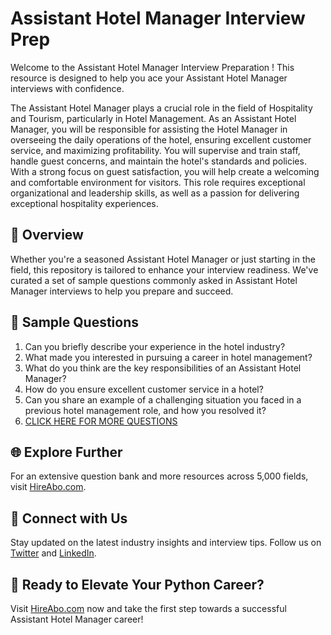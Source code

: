 # Assistant Hotel Manager Interview Prep

Welcome to the Assistant Hotel Manager Interview Preparation ! This resource is designed to help you ace your Assistant Hotel Manager interviews with confidence.

The Assistant Hotel Manager plays a crucial role in the field of Hospitality and Tourism, particularly in Hotel Management. As an Assistant Hotel Manager, you will be responsible for assisting the Hotel Manager in overseeing the daily operations of the hotel, ensuring excellent customer service, and maximizing profitability. You will supervise and train staff, handle guest concerns, and maintain the hotel's standards and policies. With a strong focus on guest satisfaction, you will help create a welcoming and comfortable environment for visitors. This role requires exceptional organizational and leadership skills, as well as a passion for delivering exceptional hospitality experiences.

## 🚀 Overview

Whether you're a seasoned Assistant Hotel Manager or just starting in the field, this repository is tailored to enhance your interview readiness. We've curated a set of sample questions commonly asked in Assistant Hotel Manager interviews to help you prepare and succeed.

## 📝 Sample Questions

1. Can you briefly describe your experience in the hotel industry?
2. What made you interested in pursuing a career in hotel management?
3. What do you think are the key responsibilities of an Assistant Hotel Manager?
4. How do you ensure excellent customer service in a hotel?
5. Can you share an example of a challenging situation you faced in a previous hotel management role, and how you resolved it?
6. [CLICK HERE FOR MORE QUESTIONS](https://hireabo.com/job/11_0_15/Assistant%20Hotel%20Manager)

## 🌐 Explore Further

For an extensive question bank and more resources across 5,000 fields, visit [HireAbo.com](https://www.hireabo.com).

## 📱 Connect with Us

Stay updated on the latest industry insights and interview tips. Follow us on [Twitter](https://twitter.com/hireabo) and [LinkedIn](https://www.linkedin.com/in/hire-abo-3609972a8/).

## 🚀 Ready to Elevate Your Python Career?

Visit [HireAbo.com](https://www.hireabo.com) now and take the first step towards a successful Assistant Hotel Manager career!